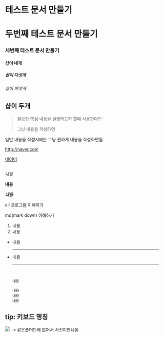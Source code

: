 # 테스트 문서 만들기

# 두번째 테스트 문서 만들기

### 세번째 테스트 문서 만들기

#### 샵이 네개

##### 샵이 다섯개

###### 샵이 여섯개

## 샵이 두개

> 필요한 핵심 내용을 설명하고자 할때 사용한다!!!
>
> 그냥 내용을 작성하면

일반 내용을 작성시에는 그냥 편하게 내용을 작성하면됨

<http://naver.com>

[네이버](http://naver.com)

![]()



*내용*

**내용**

***내용***



cli 프로그램 이해하기

md(mark down) 이해하기



1. 내용
2. 내용

* 내용

  ---

* 내용

  ---

  ​

  `내용`

  ``` 내용
  내용
  내용
  내용
  ```




## tip: 키보드 명칭

![](./keyboardkey.jpg) -> 같은폴더안에 없어서 사진이안나옴







